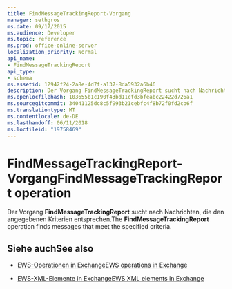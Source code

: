 ```yaml
---
title: FindMessageTrackingReport-Vorgang
manager: sethgros
ms.date: 09/17/2015
ms.audience: Developer
ms.topic: reference
ms.prod: office-online-server
localization_priority: Normal
api_name:
- FindMessageTrackingReport
api_type:
- schema
ms.assetid: 12942f24-2a8e-4d7f-a137-8da5932a6b46
description: Der Vorgang FindMessageTrackingReport sucht nach Nachrichten, die den angegebenen Kriterien entsprechen.
ms.openlocfilehash: 103655b1c190f43bd11cfd3bfeabc22422d726a1
ms.sourcegitcommit: 34041125dc8c5f993b21cebfc4f8b72f0fd2cb6f
ms.translationtype: MT
ms.contentlocale: de-DE
ms.lasthandoff: 06/11/2018
ms.locfileid: "19758469"
---
```

# <a name="findmessagetrackingreport-operation"></a><span data-ttu-id="b5d87-103">FindMessageTrackingReport-Vorgang</span><span class="sxs-lookup"><span data-stu-id="b5d87-103">FindMessageTrackingReport operation</span></span>

<span data-ttu-id="b5d87-104">Der Vorgang **FindMessageTrackingReport** sucht nach Nachrichten, die den angegebenen Kriterien entsprechen.</span><span class="sxs-lookup"><span data-stu-id="b5d87-104">The **FindMessageTrackingReport** operation finds messages that meet the specified criteria.</span></span> 
  
## <a name="see-also"></a><span data-ttu-id="b5d87-105">Siehe auch</span><span class="sxs-lookup"><span data-stu-id="b5d87-105">See also</span></span>

- [<span data-ttu-id="b5d87-106">EWS-Operationen in Exchange</span><span class="sxs-lookup"><span data-stu-id="b5d87-106">EWS operations in Exchange</span></span>](ews-operations-in-exchange.md)
  
- [<span data-ttu-id="b5d87-107">EWS-XML-Elemente in Exchange</span><span class="sxs-lookup"><span data-stu-id="b5d87-107">EWS XML elements in Exchange</span></span>](ews-xml-elements-in-exchange.md)

